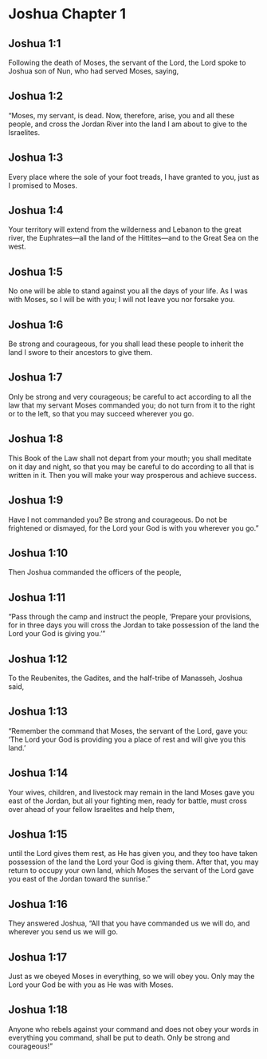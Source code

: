 # Joshua Chapter 1

## Joshua 1:1

Following the death of Moses, the servant of the Lord, the Lord spoke to Joshua son of Nun, who had served Moses, saying,

## Joshua 1:2

“Moses, my servant, is dead. Now, therefore, arise, you and all these people, and cross the Jordan River into the land I am about to give to the Israelites.

## Joshua 1:3

Every place where the sole of your foot treads, I have granted to you, just as I promised to Moses.

## Joshua 1:4

Your territory will extend from the wilderness and Lebanon to the great river, the Euphrates—all the land of the Hittites—and to the Great Sea on the west.

## Joshua 1:5

No one will be able to stand against you all the days of your life. As I was with Moses, so I will be with you; I will not leave you nor forsake you.

## Joshua 1:6

Be strong and courageous, for you shall lead these people to inherit the land I swore to their ancestors to give them.

## Joshua 1:7

Only be strong and very courageous; be careful to act according to all the law that my servant Moses commanded you; do not turn from it to the right or to the left, so that you may succeed wherever you go.

## Joshua 1:8

This Book of the Law shall not depart from your mouth; you shall meditate on it day and night, so that you may be careful to do according to all that is written in it. Then you will make your way prosperous and achieve success.

## Joshua 1:9

Have I not commanded you? Be strong and courageous. Do not be frightened or dismayed, for the Lord your God is with you wherever you go.”

## Joshua 1:10

Then Joshua commanded the officers of the people,

## Joshua 1:11

“Pass through the camp and instruct the people, ‘Prepare your provisions, for in three days you will cross the Jordan to take possession of the land the Lord your God is giving you.’”

## Joshua 1:12

To the Reubenites, the Gadites, and the half-tribe of Manasseh, Joshua said,

## Joshua 1:13

“Remember the command that Moses, the servant of the Lord, gave you: ‘The Lord your God is providing you a place of rest and will give you this land.’

## Joshua 1:14

Your wives, children, and livestock may remain in the land Moses gave you east of the Jordan, but all your fighting men, ready for battle, must cross over ahead of your fellow Israelites and help them,

## Joshua 1:15

until the Lord gives them rest, as He has given you, and they too have taken possession of the land the Lord your God is giving them. After that, you may return to occupy your own land, which Moses the servant of the Lord gave you east of the Jordan toward the sunrise.”

## Joshua 1:16

They answered Joshua, “All that you have commanded us we will do, and wherever you send us we will go.

## Joshua 1:17

Just as we obeyed Moses in everything, so we will obey you. Only may the Lord your God be with you as He was with Moses.

## Joshua 1:18

Anyone who rebels against your command and does not obey your words in everything you command, shall be put to death. Only be strong and courageous!”
